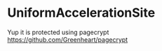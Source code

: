 # UniformAccelerationSite
Yup it is protected using pagecrypt https://github.com/Greenheart/pagecrypt
